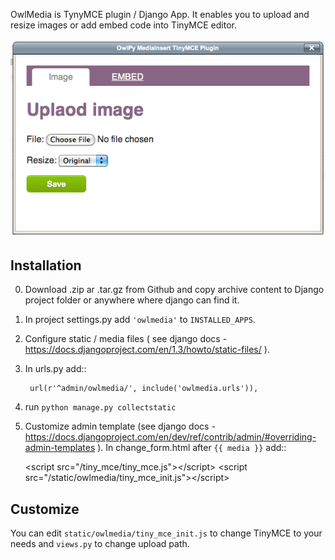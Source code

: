 OwlMedia is TynyMCE plugin / Django App. It enables you to upload and resize images or add embed code into TinyMCE editor.

![OwlMedia Screenshot](https://github.com/janislankovskis/owlmedia/raw/master/screenshot.png)

Installation
------------

0. Download .zip ar .tar.gz from Github and copy archive content to Django project folder or anywhere where django can find it.
1. In project settings.py add ``'owlmedia'`` to ``INSTALLED_APPS``.
2. Configure static / media files ( see django docs - https://docs.djangoproject.com/en/1.3/howto/static-files/ ).
3. In urls.py add::
	
		url(r'^admin/owlmedia/', include('owlmedia.urls')),

4. run ``python manage.py collectstatic``

5. Customize admin template (see django docs - https://docs.djangoproject.com/en/dev/ref/contrib/admin/#overriding-admin-templates ). In change_form.html after ``{{ media }}`` add::

	&lt;script src="/tiny_mce/tiny_mce.js"&gt;&lt;/script&gt;
	&lt;script src="/static/owlmedia/tiny_mce_init.js"&gt;&lt;/script&gt;

Customize
---------

You can edit ``static/owlmedia/tiny_mce_init.js`` to change TinyMCE to your needs 
and ``views.py`` to change upload path. 